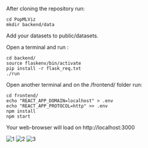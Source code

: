 After cloning the repository run:

```
cd PopMLViz
mkdir backend/data
```

Add your datasets to public/datasets.

Open a terminal and run :

```
cd backend/
source flaskenv/bin/activate
pip install -r flask_req.txt
./run
```

Open another terminal and on the /frontend/ folder run:

```
cd frontend/
echo "REACT_APP_DOMAIN=localhost" > .env
echo "REACT_APP_PROTOCOL=http" >> .env
npm install
npm start
```

Your web-browser will load on http://localhost:3000

![1](https://github.com/Keivin98/VisualizePlots/blob/main/1.png?raw=true)
![2](https://github.com/Keivin98/VisualizePlots/blob/main/2.png?raw=true)
![3](https://github.com/Keivin98/VisualizePlots/blob/main/3.png?raw=true)
